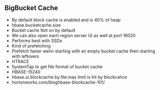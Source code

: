 BigBucket Cache
---------------

- By default block cache is enabled and is 40% of heap
- hbase.bucketcache.size
- Bucket cache Not on by default
- We can also open each region server UI as well at port 16020
- Performs best with SSDs
- Kind of prefetching
- Prefetch faster wehn starting with an empty bucket cache then starting with leftovers
- HTRACE
- SystemTap to get file format of bucket cache
- HBASE-15240
- hbase.ui.blockcache.by.file.max limit is hit by blockcahce
- hortonworks.com/bloghbase-blockcache-101/